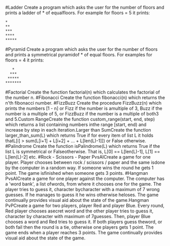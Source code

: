 #Ladder
Create a program which asks the user for the number of floors and prints a ladder of * of equalfloors. For example for floors = 5 it prints:
```
*
**
***
****
*****
```
#Pyramid
Create a program which asks the user for the number of floors and prints a symmetrical pyramidof * of equal floors. For examples for floors = 4 it prints:   
```
   *
  ***
 *****
*******
```
#Factorial
Create the function factorial(n) which calculates the factorial of the number n.
#Fibonacci
Create the function fibonacci(n) which returns the n'th fibonacci number.
#FizzBuzz
Create the procedure FizzBuzz(n) which prints the numbers [1 - n] or Fizz if the number is amultiple of 3, Buzz if the number is a multiple of 5, or FizzBuzz if the number is a multiple of both3 and 5.Custom RangeCreate the function custom_range(start, end, step) which returns a list containing numbers inthe range [start, end) and increase by step in each iteration.Larger than SumCreate the function larger_than_sum(L) which returns True if for every item of list L it holds thatL[i] > sum(L[i+1] + L[i+2] + ... + L[len(L)-1]]) or False otherwise.
#Palindrome
Create the function isPalindrome(L) which returns True if the list L is symmetrical or Falseotherwise. That is, L[0] == L[len(L)-1], L[1] == L[len(L)-2] etc.
#Rock - Scissors - Paper PvsAICreate a game for one player. Player chooses between rock / scissors / paper and the same isdone by the computer in a random way. If someone wins the round he gets 1 point. The game isfinished when someone gets 3 points.
#Hangman PvsAICreate a game for one player against the computer. The computer has a 'word bank', a list ofwords, from where it chooses one for the game. The player tries to guess it, character bycharacter with a maximum of 7 wrong guesses. If he manages to guess it he wins otherwise heloses. The game continually provides visual aid about the state of the game.Hangman PvPCreate a game for two players, player Red and player Blue. Every round, Red player chooses asecret word and the other player tries to guess it, character by character with maximum of 7guesses. Then, player Blue chooses a word and Red tries to guess it. If both players guess theword, or both fail then the round is a tie, otherwise one players gets 1 point. The game ends when a player reaches 3 points. The game continually provides visual aid about the state of the game.
